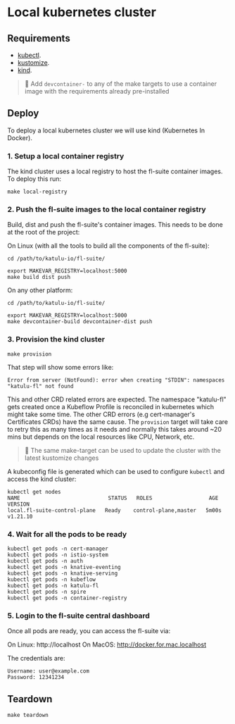 # Local kubernetes cluster

## Requirements

* [kubectl](https://kubernetes.io/docs/tasks/tools/#kubectl).
* [kustomize](https://kubectl.docs.kubernetes.io/installation/kustomize/).
* [kind](https://kind.sigs.k8s.io/docs/user/quick-start/#installation).

> 🌻 Add `devcontainer-` to any of the make targets to use a container image with the requirements already pre-installed

## Deploy

To deploy a local kubernetes cluster we will use kind (Kubernetes In Docker).

### 1. Setup a local container registry

The kind cluster uses a local registry to host the fl-suite container images. To deploy this run:

```shell
make local-registry
```

### 2. Push the fl-suite images to the local container registry

Build, dist and push the fl-suite's container images. This needs to be done at the root of the project:

On Linux (with all the tools to build all the components of the fl-suite):

```
cd /path/to/katulu-io/fl-suite/

export MAKEVAR_REGISTRY=localhost:5000
make build dist push
```

On any other platform:

```
cd /path/to/katulu-io/fl-suite/

export MAKEVAR_REGISTRY=localhost:5000
make devcontainer-build devcontainer-dist push
```

### 3. Provision the kind cluster

```shell
make provision
```

That step will show some errors like:

```
Error from server (NotFound): error when creating "STDIN": namespaces "katulu-fl" not found
```

This and other CRD related errors are expected. The namespace "katulu-fl" gets created once a Kubeflow Profile is reconciled in kubernetes which might take some time. The other CRD errors (e.g cert-manager's Certificates CRDs) have the same cause. The `provision` target will take care to retry this as many times as it needs and normally this takes around ~20 mins but depends on the local resources like CPU, Network, etc.

> 🌻 The same make-target can be used to update the cluster with the latest kustomize changes

A kubeconfig file is generated which can be used to configure `kubectl` and access the kind cluster:

```shell
kubectl get nodes
NAME                            STATUS   ROLES                  AGE     VERSION
local.fl-suite-control-plane   Ready    control-plane,master   5m00s   v1.21.10
```

### 4. Wait for all the pods to be ready

```shell
kubectl get pods -n cert-manager
kubectl get pods -n istio-system
kubectl get pods -n auth
kubectl get pods -n knative-eventing
kubectl get pods -n knative-serving
kubectl get pods -n kubeflow
kubectl get pods -n katulu-fl
kubectl get pods -n spire
kubectl get pods -n container-registry
```

### 5. Login to the fl-suite central dashboard

Once all pods are ready, you can access the fl-suite via:

On Linux: http://localhost
On MacOS: http://docker.for.mac.localhost

The credentials are:

```
Username: user@example.com
Password: 12341234
```

## Teardown

```shell
make teardown
```
